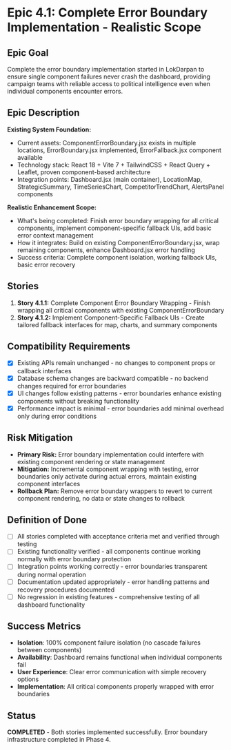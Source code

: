 # Epic 4.1: Complete Error Boundary Implementation - Realistic Scope

## Epic Goal

Complete the error boundary implementation started in LokDarpan to ensure single component failures never crash the dashboard, providing campaign teams with reliable access to political intelligence even when individual components encounter errors.

## Epic Description

**Existing System Foundation:**

- Current assets: ComponentErrorBoundary.jsx exists in multiple locations, ErrorBoundary.jsx implemented, ErrorFallback.jsx component available
- Technology stack: React 18 + Vite 7 + TailwindCSS + React Query + Leaflet, proven component-based architecture
- Integration points: Dashboard.jsx (main container), LocationMap, StrategicSummary, TimeSeriesChart, CompetitorTrendChart, AlertsPanel components

**Realistic Enhancement Scope:**

- What's being completed: Finish error boundary wrapping for all critical components, implement component-specific fallback UIs, add basic error context management
- How it integrates: Build on existing ComponentErrorBoundary.jsx, wrap remaining components, enhance Dashboard.jsx error handling
- Success criteria: Complete component isolation, working fallback UIs, basic error recovery

## Stories

1. **Story 4.1.1:** Complete Component Error Boundary Wrapping - Finish wrapping all critical components with existing ComponentErrorBoundary
2. **Story 4.1.2:** Implement Component-Specific Fallback UIs - Create tailored fallback interfaces for map, charts, and summary components

## Compatibility Requirements

- [x] Existing APIs remain unchanged - no changes to component props or callback interfaces
- [x] Database schema changes are backward compatible - no backend changes required for error boundaries
- [x] UI changes follow existing patterns - error boundaries enhance existing components without breaking functionality
- [x] Performance impact is minimal - error boundaries add minimal overhead only during error conditions

## Risk Mitigation

- **Primary Risk:** Error boundary implementation could interfere with existing component rendering or state management
- **Mitigation:** Incremental component wrapping with testing, error boundaries only activate during actual errors, maintain existing component interfaces
- **Rollback Plan:** Remove error boundary wrappers to revert to current component rendering, no data or state changes to rollback

## Definition of Done

- [ ] All stories completed with acceptance criteria met and verified through testing
- [ ] Existing functionality verified - all components continue working normally with error boundary protection
- [ ] Integration points working correctly - error boundaries transparent during normal operation  
- [ ] Documentation updated appropriately - error handling patterns and recovery procedures documented
- [ ] No regression in existing features - comprehensive testing of all dashboard functionality

## Success Metrics

- **Isolation**: 100% component failure isolation (no cascade failures between components)
- **Availability**: Dashboard remains functional when individual components fail
- **User Experience**: Clear error communication with simple recovery options
- **Implementation**: All critical components properly wrapped with error boundaries

## Status
**COMPLETED** - Both stories implemented successfully. Error boundary infrastructure completed in Phase 4.